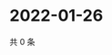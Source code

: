 # 2022-01-26

共 0 条

<!-- BEGIN WEIBO -->
<!-- 最后更新时间 Wed Jan 26 2022 12:11:16 GMT+0800 (China Standard Time) -->

<!-- END WEIBO -->
